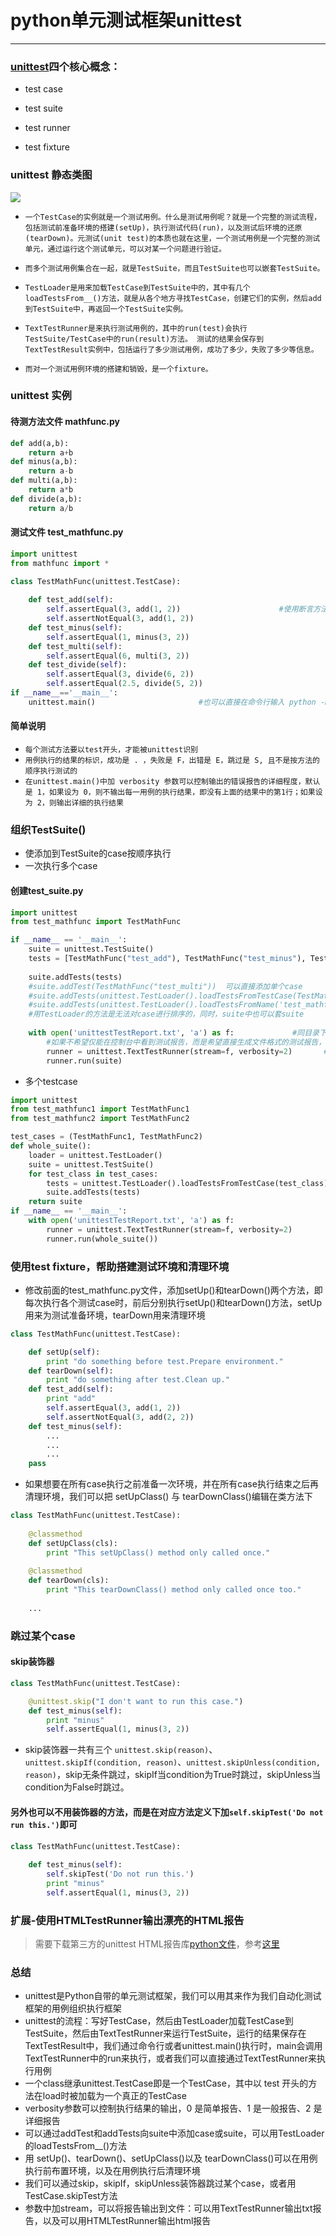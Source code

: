 # python单元测试框架unittest
___
### [unittest](https://www.cnblogs.com/hackerain/p/3682019.html)四个核心概念：
     
   * test case
     
   * test suite
     
   * test runner
     
   * test fixture
   
### unittest 静态类图
 
  ![](https://github.com/vicjiafeng/python_application/blob/master/apps/images/01.png)

* `一个TestCase的实例就是一个测试用例。什么是测试用例呢？就是一个完整的测试流程，包括测试前准备环境的搭建(setUp)，执行测试代码(run)，以及测试后环境的还原(tearDown)。元测试(unit test)的本质也就在这里，一个测试用例是一个完整的测试单元，通过运行这个测试单元，可以对某一个问题进行验证。`

* `而多个测试用例集合在一起，就是TestSuite，而且TestSuite也可以嵌套TestSuite。`

* `TestLoader是用来加载TestCase到TestSuite中的，其中有几个loadTestsFrom__()方法，就是从各个地方寻找TestCase，创建它们的实例，然后add到TestSuite中，再返回一个TestSuite实例。`

* `TextTestRunner是来执行测试用例的，其中的run(test)会执行TestSuite/TestCase中的run(result)方法。 测试的结果会保存到TextTestResult实例中，包括运行了多少测试用例，成功了多少，失败了多少等信息。`

* `而对一个测试用例环境的搭建和销毁，是一个fixture。`

### unittest 实例

#### 待测方法文件 mathfunc.py

```python
def add(a,b):
    return a+b
def minus(a,b):
    return a-b
def multi(a,b):
    return a*b
def divide(a,b):
    return a/b
```
#### 测试文件 test_mathfunc.py

```python
import unittest
from mathfunc import *

class TestMathFunc(unittest.TestCase):
    
    def test_add(self):
        self.assertEqual(3, add(1, 2))                      #使用断言方法判断函数的实际输出结果与期望输出结果是否一致
        self.assertNotEqual(3, add(1, 2))
    def test_minus(self):
        self.assertEqual(1, minus(3, 2))
    def test_multi(self):
        self.assertEqual(6, multi(3, 2))
    def test_divide(self):
        self.assertEqual(3, divide(6, 2))
        self.assertEqual(2.5, divide(5, 2))
if __name__=='__main__':
    unittest.main()                       #也可以直接在命令行输入 python -m unittest 测试文件 运行测试用例，如果没有指定测试用例，该命令将自动查找并运行当前目录下的所有测试用例
```
#### 简单说明

  * `每个测试方法要以test开头，才能被unittest识别`
  * `用例执行的结果的标识，成功是 . ，失败是 F，出错是 E，跳过是 S, 且不是按方法的顺序执行测试的`
  * `在unittest.main()中加 verbosity 参数可以控制输出的错误报告的详细程度，默认是 1，如果设为 0，则不输出每一用例的执行结果，即没有上面的结果中的第1行；如果设为 2，则输出详细的执行结果`
  
### 组织TestSuite()
 * 使添加到TestSuite的case按顺序执行
 * 一次执行多个case
#### 创建test_suite.py
```python
import unittest
from test_mathfunc import TestMathFunc

if __name__ == '__main__':
    suite = unittest.TestSuite()
    tests = [TestMathFunc("test_add"), TestMathFunc("test_minus"), TestMathFunc("test_divide")]
    
    suite.addTests(tests)                    
    #suite.addTest(TestMathFunc("test_multi"))  可以直接添加单个case
    #suite.addTests(unittest.TestLoader().loadTestsFromTestCase(TestMathFunc))  用addTests + TestLoader，传入TestCase         
    #suite.addTests(unittest.TestLoader().loadTestsFromName('test_mathfunc.TestMathFunc'))     传入'模块名.TestCase名
    #用TestLoader的方法是无法对case进行排序的，同时，suite中也可以套suite
    
    with open('unittestTestReport.txt', 'a') as f:             #同目录下生成了UnittestTextReport.txt, 测试报告显示在txt文件中
        #如果不希望仅能在控制台中看到测试报告，而是希望直接生成文件格式的测试报告，则可以指定 stream 属性，该属性是一个打开的类文件对象，这样程序就会把测试报告输出到该类文件对象中
        runner = unittest.TextTestRunner(stream=f, verbosity=2)       #TextTestRunner是一个测试运行器，专门用于运行测试用例和测试包
        runner.run(suite)
```

* 多个testcase

```python
import unittest
from test_mathfunc1 import TestMathFunc1
from test_mathfunc2 import TestMathFunc2

test_cases = (TestMathFunc1, TestMathFunc2)
def whole_suite():
    loader = unittest.TestLoader()
    suite = unittest.TestSuite()
    for test_class in test_cases:
        tests = unittest.TestLoader().loadTestsFromTestCase(test_class)
        suite.addTests(tests)
    return suite
if __name__ == '__main__':
    with open('unittestTestReport.txt', 'a') as f:
        runner = unittest.TextTestRunner(stream=f, verbosity=2)
        runner.run(whole_suite())
```

### 使用test fixture，帮助搭建测试环境和清理环境
  * 修改前面的test_mathfunc.py文件，添加setUp()和tearDown()两个方法，即每次执行各个测试case时，前后分别执行setUp()和tearDown()方法，setUp用来为测试准备环境，tearDown用来清理环境

```python
class TestMathFunc(unittest.TestCase):

    def setUp(self):
        print "do something before test.Prepare environment."
    def tearDown(self):
        print "do something after test.Clean up."
    def test_add(self):
        print "add"
        self.assertEqual(3, add(1, 2))
        self.assertNotEqual(3, add(2, 2))
    def test_minus(self):
        ...
        ...
        ...
    pass
```
  * 如果想要在所有case执行之前准备一次环境，并在所有case执行结束之后再清理环境，我们可以把 setUpClass() 与 tearDownClass()编辑在类方法下
```python
class TestMathFunc(unittest.TestCase):
    
    @classmethod
    def setUpClass(cls):
        print "This setUpClass() method only called once."
      
    @classmethod
    def tearDown(cls):
        print "This tearDownClass() method only called once too."
    
    ...
```
### 跳过某个case
#### skip装饰器
```python
class TestMathFunc(unittest.TestCase):

    @unittest.skip("I don't want to run this case.")
    def test_minus(self):
        print "minus"
        self.assertEqual(1, minus(3, 2))
```
* skip装饰器一共有三个 `unittest.skip(reason)`、`unittest.skipIf(condition, reason)`、`unittest.skipUnless(condition, reason)`，skip无条件跳过，skipIf当condition为True时跳过，skipUnless当condition为False时跳过。

#### 另外也可以不用装饰器的方法，而是在对应方法定义下加`self.skipTest('Do not run this.')`即可
```python
class TestMathFunc(unittest.TestCase):
    
    def test_minus(self):
        self.skipTest('Do not run this.')
        print "minus"
        self.assertEqual(1, minus(3, 2))
```
### 扩展-使用HTMLTestRunner输出漂亮的HTML报告
 > 需要下载第三方的unittest HTML报告库[python文件](http://tungwaiyip.info/software/HTMLTestRunner.html)，参考[这里](https://blog.csdn.net/huilan_same/article/details/52944782)
  
### 总结
* unittest是Python自带的单元测试框架，我们可以用其来作为我们自动化测试框架的用例组织执行框架
* unittest的流程：写好TestCase，然后由TestLoader加载TestCase到TestSuite，然后由TextTestRunner来运行TestSuite，运行的结果保存在TextTestResult中，我们通过命令行或者unittest.main()执行时，main会调用TextTestRunner中的run来执行，或者我们可以直接通过TextTestRunner来执行用例
* 一个class继承unittest.TestCase即是一个TestCase，其中以 test 开头的方法在load时被加载为一个真正的TestCase
* verbosity参数可以控制执行结果的输出，0 是简单报告、1 是一般报告、2 是详细报告
* 可以通过addTest和addTests向suite中添加case或suite，可以用TestLoader的loadTestsFrom__()方法
* 用 setUp()、tearDown()、setUpClass()以及 tearDownClass()可以在用例执行前布置环境，以及在用例执行后清理环境
* 我们可以通过skip，skipIf，skipUnless装饰器跳过某个case，或者用TestCase.skipTest方法
* 参数中加stream，可以将报告输出到文件：可以用TextTestRunner输出txt报告，以及可以用HTMLTestRunner输出html报告
